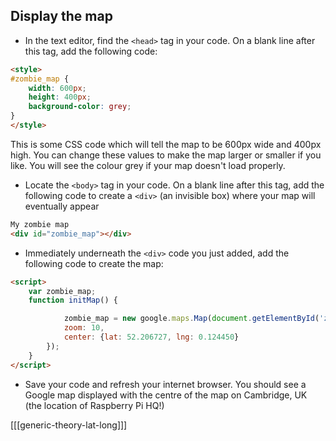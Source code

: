 ## Display the map

+ In the text editor, find the `<head>` tag in your code. On a blank line after this tag, add the following code:

```html
<style>
#zombie_map {
    width: 600px;
    height: 400px;
    background-color: grey;
}
</style>
```

This is some CSS code which will tell the map to be 600px wide and 400px high. You can change these values to make the map larger or smaller if you like. You will see the colour grey if your map doesn't load properly.

+ Locate the `<body>` tag in your code. On a blank line after this tag, add the following code to create a `<div>` (an invisible box) where your map will eventually appear

```html
My zombie map
<div id="zombie_map"></div>
```

+ Immediately underneath the `<div>` code you just added, add the following code to create the map:

```html
<script>
    var zombie_map;
    function initMap() {

            zombie_map = new google.maps.Map(document.getElementById('zombie_map'), {
            zoom: 10,
            center: {lat: 52.206727, lng: 0.124450}
        });
    }
</script>
```

+ Save your code and refresh your internet browser. You should see a Google map displayed with the centre of the map on Cambridge, UK (the location of Raspberry Pi HQ!)

[[[generic-theory-lat-long]]]
